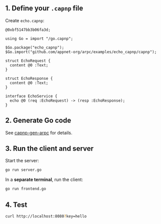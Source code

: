 ## 1. Define your `.capnp` file

Create `echo.capnp`:

```capnp
@0xbf5147bb3b06fa3d;

using Go = import "/go.capnp";

$Go.package("echo_capnp");
$Go.import("github.com/appnet-org/arpc/examples/echo_capnp/capnp");

struct EchoRequest {
  content @0 :Text;
}

struct EchoResponse {
  content @0 :Text;
}

interface EchoService {
  echo @0 (req :EchoRequest) -> (resp :EchoResponse);
}
```

## 2. Generate Go code

See [capnp-gen-arpc](../../cmd/capnp-gen-arpc/README.md) for details.


## 3. Run the client and server

Start the server:

```bash
go run server.go
```

In a **separate terminal**, run the client:

```bash
go run frontend.go
```

## 4. Test

```bash
curl http://localhost:8080?key=hello
```